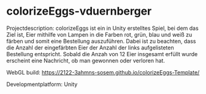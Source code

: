# colorizeEggs-vduernberger

Projectdescription: colorizeEggs ist ein in Unity erstelltes Spiel, bei dem das Ziel ist, Eier mithilfe von Lampen in die Farben rot, grün, blau und weiß zu färben und somit eine Bestellung auszuführen. Dabei ist zu beachten, dass die Anzahl der eingefärbten Eier der Anzahl der links aufgelisteten Bestellung entspricht. Sobald die Anzah von 12 Eier insgesamt erfüllt wurde erscheint eine Nachricht, ob man gewonnen oder verloren hat.

WebGL build: https://2122-3ahmns-sosem.github.io/colorizeEggs-Template/

Developmentplatform: Unity
